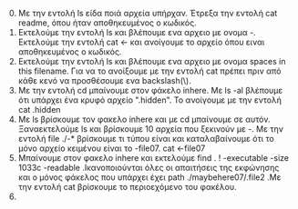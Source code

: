 0) Με την εντολή ls είδα ποιά αρχεία υπήρχαν. Έτρεξα την εντολή cat readme, όπου ήταν αποθηκευμένος ο κωδικός.
1) Εκτελούμε την εντολή ls και βλέπουμε ενα αρχειο με ονομα -. Εκτελούμε την εντολή cat <- και ανοίγουμε το αρχείο όπου ειναι αποθηκευμένος ο κωδικός.
2) Εκτελούμε την εντολή ls και βλέπουμε ενα αρχειο με ονομα spaces in this filename. Για να το ανοίξουμε με την εντολή cat πρέπει πριν από κάθε κενό να προσθέσουμε ενα backslash(\\).
3) Με την εντολή cd μπαίνουμε στον φάκελο inhere. Με ls -al βλέπουμε ότι υπάρχει ένα κρυφό αρχείο ".hidden". Το ανοίγουμε με την εντολή cat .hidden
4) Με ls βρίσκουμε τον φακελο inhere και με cd μπαίνουμε σε αυτόν. Ξαναεκτελούμε ls και βρίσκουμε 10 αρχεία που ξεκινούν με -. Με την εντολή file ./-* βρίσκουμε τι τύπου είναι και καταλαβαίνουμε ότι το μόνο αρχείο κειμένου είναι το -file07. cat <-file07
5) Μπαίνουμε στον φακελο inhere και εκτελούμε find . ! -executable -size 1033c -readable .Ικανοποιούνται όλες οι απαιτήσεις της εκφώνησης και ο μόνος φάκελος που υπάρχει έχει path ./maybehere07/.file2  .Με την εντολή cat βρίσκουμε το περιοεχόμενο του φακέλου.
6) 
